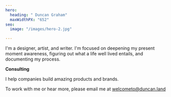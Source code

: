 ```yaml
---
hero:
  heading: " Duncan Graham"
  maxWidthPX: "652"
seo:
  image: "/images/hero-2.jpg"

---
```

I'm a designer, artist, and writer. I'm focused on deepening my present moment awareness, figuring out what a life well lived entails, and documenting my process.

**Consulting** 

I help companies build amazing products and brands.

To work with me or hear more, please email me at welcometo@duncan.land